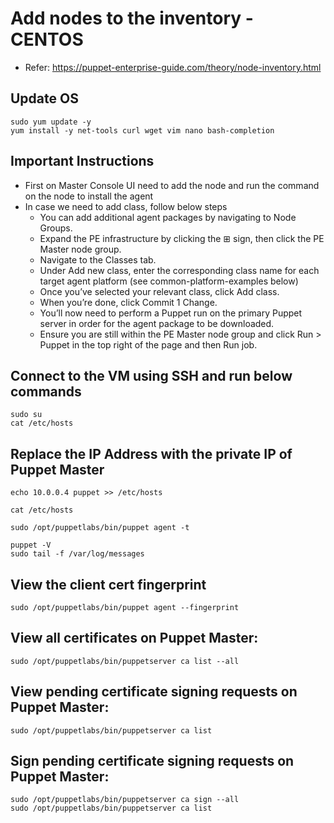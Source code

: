 # Add nodes to the inventory - CENTOS
- Refer: https://puppet-enterprise-guide.com/theory/node-inventory.html

## Update OS
```
sudo yum update -y
yum install -y net-tools curl wget vim nano bash-completion
```

## Important Instructions
- First on Master Console UI need to add the node and run the command on the node to install the agent
- In case we need to add class, follow below steps
  - You can add additional agent packages by navigating to Node Groups.
  - Expand the PE infrastructure by clicking the ⊞ sign, then click the PE Master node group.
  - Navigate to the Classes tab.
  - Under Add new class, enter the corresponding class name for each target agent platform (see common-platform-examples below)
  - Once you’ve selected your relevant class, click Add class.
  - When you’re done, click Commit 1 Change.
  - You’ll now need to perform a Puppet run on the primary Puppet server in order for the agent package to be downloaded.
  - Ensure you are still within the PE Master node group and click Run > Puppet in the top right of the page and then Run job.


## Connect to the VM using SSH and run below commands
```
sudo su
cat /etc/hosts
```

## Replace the IP Address with the private IP of Puppet Master
```
echo 10.0.0.4 puppet >> /etc/hosts
```

```
cat /etc/hosts
```

```
sudo /opt/puppetlabs/bin/puppet agent -t
```

```
puppet -V
sudo tail -f /var/log/messages
```

## View the client cert fingerprint
```
sudo /opt/puppetlabs/bin/puppet agent --fingerprint
```

## View all certificates on Puppet Master:
```
sudo /opt/puppetlabs/bin/puppetserver ca list --all
```


## View pending certificate signing requests on Puppet Master:
```
sudo /opt/puppetlabs/bin/puppetserver ca list
```

## Sign pending certificate signing requests on Puppet Master:
```
sudo /opt/puppetlabs/bin/puppetserver ca sign --all
sudo /opt/puppetlabs/bin/puppetserver ca list
```
